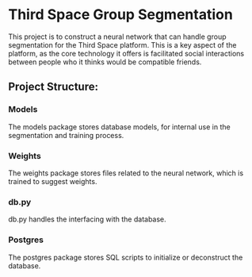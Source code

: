 # Third Space Group Segmentation
This project is to construct a neural network that can handle group segmentation for the Third Space platform. This is a key aspect of the platform, as the core technology it offers is facilitated social interactions between people who it thinks would be compatible friends.

## Project Structure:

### Models
The models package stores database models, for internal use in the segmentation and training process.

### Weights
The weights package stores files related to the neural network, which is trained to suggest weights.

### db.py
db.py handles the interfacing with the database.

### Postgres
The postgres package stores SQL scripts to initialize or deconstruct the database.
